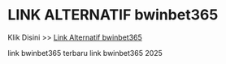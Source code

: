 # LINK ALTERNATIF bwinbet365

Klik Disini >> <a href="https://linksto.pages.dev/">Link Alternatif bwinbet365 </a>

link bwinbet365 terbaru
link bwinbet365 2025